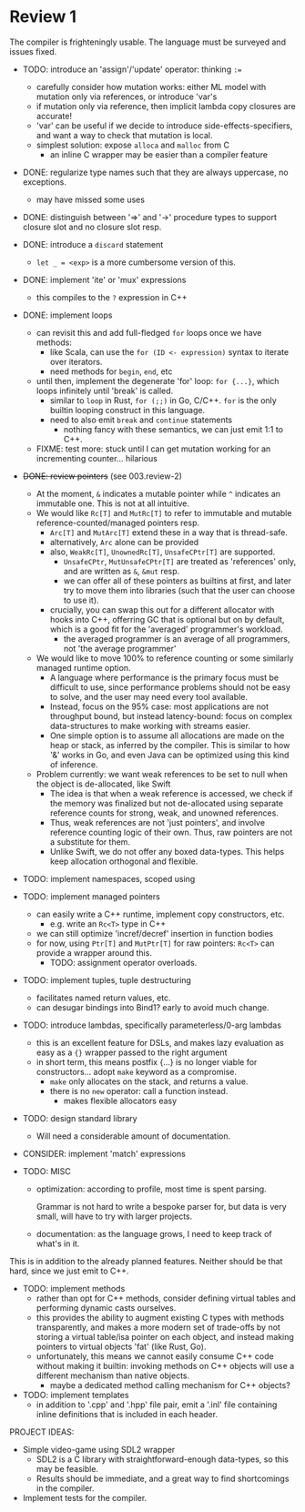 # Review 1

The compiler is frighteningly usable. The language must be surveyed and issues fixed.

-   TODO: introduce an 'assign'/'update' operator: thinking `:=`
    -   carefully consider how mutation works: either ML model with mutation only via references, or introduce 'var's
    -   if mutation only via reference, then implicit lambda copy closures are accurate!
    -   'var' can be useful if we decide to introduce side-effects-specifiers, and want a way to check that mutation is local.
    -   simplest solution: expose `alloca` and `malloc` from C
        -   an inline C wrapper may be easier than a compiler feature
-   DONE: regularize type names such that they are always uppercase, no exceptions.
    -   may have missed some uses
-   DONE: distinguish between '=>' and '->' procedure types to support closure slot and no closure slot resp.
-   DONE: introduce a `discard` statement
    -   `let _ = <exp>` is a more cumbersome version of this.
-   DONE: implement 'ite' or 'mux' expressions
    -   this compiles to the `?` expression in C++
-   DONE: implement loops
    -   can revisit this and add full-fledged `for` loops once we have methods:
        -   like Scala, can use the `for (ID <- expression)` syntax to iterate over iterators.
        -   need methods for `begin`, `end`, etc
    -   until then, implement the degenerate 'for' loop: `for {...}`, which loops infinitely until 'break' is called.
        -   similar to `loop` in Rust, `for (;;)` in Go, C/C++. `for` is the only builtin looping construct in this language.
        -   need to also emit `break` and `continue` statements
            -   nothing fancy with these semantics, we can just emit 1:1 to C++.
    -   FIXME: test more: stuck until I can get mutation working for an incrementing counter... hilarious

-   ~~DONE: review pointers~~ (see 003.review-2)
    -   At the moment, `&` indicates a mutable pointer while `^` indicates an immutable one. This is not at all intuitive.
    -   We would like `Rc[T]` and `MutRc[T]` to refer to immutable and mutable reference-counted/managed pointers resp.
        -   `Arc[T]` and `MutArc[T]` extend these in a way that is thread-safe.
        -   alternatively, `Arc` alone can be provided
        -   also, `WeakRc[T]`, `UnownedRc[T]`, `UnsafeCPtr[T]` are supported.
            -   `UnsafeCPtr`, `MutUnsafeCPtr[T]` are treated as 'references' only, and are written as `&`, `&mut` resp.
            -   we can offer all of these pointers as builtins at first, and later try to move them into libraries (such that the user can choose to use it).
        -   crucially, you can swap this out for a different allocator with hooks into C++, offerring GC that is optional but on by
            default, which is a good fit for the 'averaged' programmer's workload.
            -   the averaged programmer is an average of all programmers, not 'the average programmer'
    -   We would like to move 100% to reference counting or some similarly managed runtime option.
        -   A language where performance is the primary focus must be difficult to use, since performance problems should not be 
            easy to solve, and the user may need every tool available.
        -   Instead, focus on the 95% case: most applications are not throughput bound, but instead latency-bound: focus on complex
            data-structures to make working with streams easier.
        -   One simple option is to assume all allocations are made on the heap or stack, as inferred by the compiler. 
            This is similar to how '&' works in Go, and even Java can be optimized using this kind of inference.
    -   Problem currently: we want weak references to be set to null when the object is de-allocated, like Swift
        -   The idea is that when a weak reference is accessed, we check if the memory was finalized but not de-allocated using separate 
            reference counts for strong, weak, and unowned references.
        -   Thus, weak references are not 'just pointers', and involve reference counting logic of their own.
            Thus, raw pointers are not a substitute for them.
        -   Unlike Swift, we do not offer any boxed data-types. This helps keep allocation orthogonal and flexible.

-   TODO: implement namespaces, scoped using

-   TODO: implement managed pointers
    -   can easily write a C++ runtime, implement copy constructors, etc.
        -   e.g. write an `Rc<T>` type in C++
    -   we can still optimize 'incref/decref' insertion in function bodies
    -   for now, using `Ptr[T]` and `MutPtr[T]` for raw pointers: `Rc<T>` can provide a wrapper around this.
        -   TODO: assignment operator overloads.

-   TODO: implement tuples, tuple destructuring
    -   facilitates named return values, etc.
    -   can desugar bindings into Bind1? early to avoid much change.

-   TODO: introduce lambdas, specifically parameterless/0-arg lambdas
    -   this is an excellent feature for DSLs, and makes lazy evaluation as easy as a `{}` wrapper passed to the right argument
    -   in short term, this means postfix {...} is no longer viable for constructors... adopt `make` keyword as a compromise.
        -   `make` only allocates on the stack, and returns a value.
        -   there is no `new` operator: call a function instead.
            -   makes flexible allocators easy

-   TODO: design standard library
    -   Will need a considerable amount of documentation.
-   CONSIDER: implement 'match' expressions

-   TODO: MISC
    -   optimization: according to profile, most time is spent parsing. 
    
        Grammar is not hard to write a bespoke parser for, but data is very small, will have to try with larger projects.

    -   documentation: as the language grows, I need to keep track of what's in it.

This is in addition to the already planned features. Neither should be that hard, since we just emit to C++.
-   TODO: implement methods
    -   rather than opt for C++ methods, consider defining virtual tables and performing dynamic casts ourselves.
    -   this provides the ability to augment existing C types with methods transparently, and makes a more modern set of trade-offs by not storing
        a virtual table/isa pointer on each object, and instead making pointers to virtual objects 'fat' (like Rust, Go).
    -   unfortunately, this means we cannot easily consume C++ code without making it builtin: invoking methods on C++ objects will use a different mechanism 
        than native objects. 
        -   maybe a dedicated method calling mechanism for C++ objects?
-   TODO: implement templates
    -   in addition to '.cpp' and '.hpp' file pair, emit a '.inl' file containing inline definitions that is included in each header.

PROJECT IDEAS:
-   Simple video-game using SDL2 wrapper
    -   SDL2 is a C library with straightforward-enough data-types, so this may be feasible.
    -   Results should be immediate, and a great way to find shortcomings in the compiler.
-   Implement tests for the compiler.
